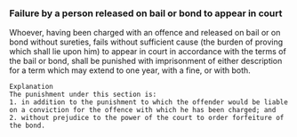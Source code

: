 ### Failure by a person released on bail or bond to appear in court

Whoever, having been charged with an offence and released on bail or on bond without sureties, fails without sufficient cause (the burden of proving which shall lie upon him) to appear in court in accordance with the terms of the bail or bond, shall be punished with imprisonment of either description for a term which may extend to one year, with a fine, or with both.

    Explanation
    The punishment under this section is:
    1. in addition to the punishment to which the offender would be liable on a conviction for the offence with which he has been charged; and
    2. without prejudice to the power of the court to order forfeiture of the bond.
